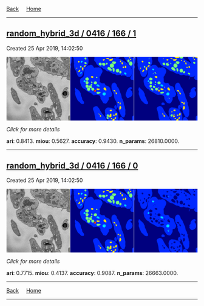 
[Back](..)&nbsp;&nbsp;&nbsp;&nbsp;&nbsp;[Home](https://leapmanlab.github.io/snapshots)

---

<div class="summary"><a href="1"><h2>random_hybrid_3d / 0416 / 166 / 1</h2></a><p>Created 25 Apr 2019, 14:02:50
</p><a href="1"><img src="1/media/summary.png" align="center"></a><p>
<i>Click for more details</i>
</p></div>

**ari**: 0.8413. **miou**: 0.5627. **accuracy**: 0.9430. **n_params**: 26810.0000. 

---

<div class="summary"><a href="0"><h2>random_hybrid_3d / 0416 / 166 / 0</h2></a><p>Created 25 Apr 2019, 14:02:50
</p><a href="0"><img src="0/media/summary.png" align="center"></a><p>
<i>Click for more details</i>
</p></div>

**ari**: 0.7715. **miou**: 0.4137. **accuracy**: 0.9087. **n_params**: 26663.0000. 

---

[Back](..)&nbsp;&nbsp;&nbsp;&nbsp;&nbsp;[Home](https://leapmanlab.github.io/snapshots)

---